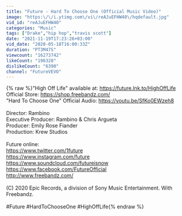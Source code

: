 ```yaml
---
title: "Future - Hard To Choose One (Official Music Video)"
image: "https:\/\/i.ytimg.com\/vi\/reAJuEFHW40\/hqdefault.jpg"
vid_id: "reAJuEFHW40"
categories: "Music"
tags: ["Drake","hip hop","travis scott"]
date: "2021-11-19T17:23:26+03:00"
vid_date: "2020-05-18T16:00:33Z"
duration: "PT3M47S"
viewcount: "16273742"
likeCount: "196328"
dislikeCount: "6390"
channel: "FutureVEVO"
---
```

{% raw %}&quot;High Off Life&quot; available at: <a rel="nofollow" target="blank" href="https://future.lnk.to/HighOffLife">https://future.lnk.to/HighOffLife</a><br />Official Store: <a rel="nofollow" target="blank" href="https://shop.freebandz.com/">https://shop.freebandz.com/</a><br />&quot;Hard To Choose One&quot; Official Audio: <a rel="nofollow" target="blank" href="https://youtu.be/SfKo0EWzeh8">https://youtu.be/SfKo0EWzeh8</a><br /><br />Director: Rambino<br />Executive Producer: Rambino &amp; Chris Argueta<br />Producer: Emily Rose Fiander<br />Production: Krew Studios<br /><br />Future online:<br /><a rel="nofollow" target="blank" href="https://www.twitter.com/1future">https://www.twitter.com/1future</a><br /><a rel="nofollow" target="blank" href="https://www.instagram.com/future">https://www.instagram.com/future</a><br /><a rel="nofollow" target="blank" href="https://www.soundcloud.com/futureisnow">https://www.soundcloud.com/futureisnow</a><br /><a rel="nofollow" target="blank" href="https://www.facebook.com/FutureOfficial">https://www.facebook.com/FutureOfficial</a><br /><a rel="nofollow" target="blank" href="http://www.freebandz.com/">http://www.freebandz.com/</a><br /><br />(C) 2020 Epic Records, a division of Sony Music Entertainment. With Freebandz.<br /><br />#Future #HardToChooseOne #HighOffLife{% endraw %}
